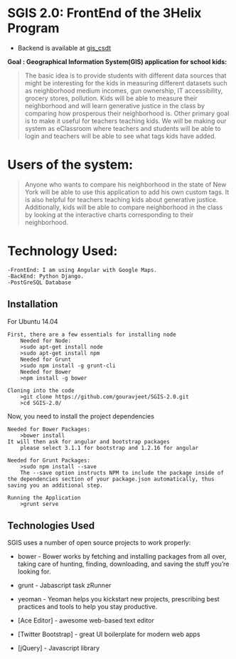
SGIS 2.0: FrontEnd of the 3Helix Program
========================================
* Backend is available at [gis_csdt]

**Goal :
Geographical Information System(GIS) application for school kids:**

>The basic idea is to provide students with different data sources that might be interesting for the kids in measuring different datasets such as neighborhood medium incomes, gun ownership, IT accessibility, grocery stores, pollution. Kids will be able to measure their neighborhood and will learn generative justice in the class by comparing how prosperous their neighborhood is. Other primary goal is to make it useful for teachers teaching kids. We will be making our system as eClassroom where teachers and students will be able to login and teachers will be able to see what tags kids have added.

Users of the system:
===================

>Anyone who wants to compare his neighborhood in the state of New York will be able to use this application to add his own custom tags. It is also helpful for teachers teaching kids about generative justice. Additionally, kids will be able to compare neighborhood in the class by looking at the interactive charts corresponding to their neighborhood. 

Technology Used:
================
    -FrontEnd: I am using Angular with Google Maps.
    -BackEnd: Python Django.
    -PostGreSQL Database

Installation
--------------

For Ubuntu 14.04

```
First, there are a few essentials for installing node
	Needed for Node:
	>sudo apt-get install node
	>sudo apt-get install npm
	Needed for Grunt
	>sudo npm install -g grunt-cli
	Needed for Bower
	>npm install -g bower
```
```
Cloning into the code
	>git clone https://github.com/gouravjeet/SGIS-2.0.git
	>cd SGIS-2.0/
```
Now, you need to install the project dependencies
```
Needed for Bower Packages:
	>bower install 
It will then ask for angular and bootstrap packages	
	please select 3.1.1 for bootstrap and 1.2.16 for angular
```
```
Needed for Grunt Packages:
	>sudo npm install --save
	The --save option instructs NPM to include the package inside of the dependencies section of your package.json automatically, thus saving you an additional step.
```

```
Running the Application	
	>grunt serve 
```

Technologies Used
-----------

SGIS uses a number of open source projects to work properly:

* bower	- Bower works by fetching and installing packages from all over, taking care of hunting, finding, downloading, and saving the stuff you’re looking for.

* grunt - Jabascript task zRunner
* yeoman - Yeoman helps you kickstart new projects, prescribing best practices and tools to help you stay productive.
* [Ace Editor] - awesome web-based text editor
* [Twitter Bootstrap] - great UI boilerplate for modern web apps
* [jQuery] - Javascript library

[gis_csdt]:https://github.com/kathleentully/gis_csdt



